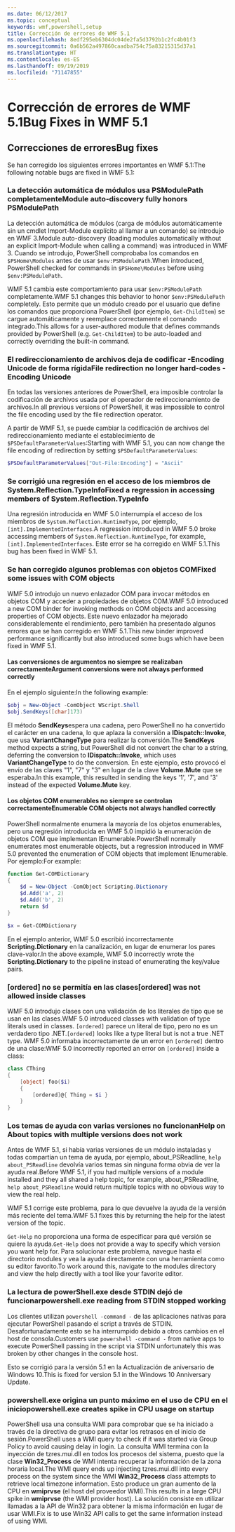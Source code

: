 ```yaml
---
ms.date: 06/12/2017
ms.topic: conceptual
keywords: wmf,powershell,setup
title: Corrección de errores de WMF 5.1
ms.openlocfilehash: 8edf295eb6304dc04de2fa5d3792b1c2fc4b01f3
ms.sourcegitcommit: 0a6b562a497860caadba754c75a83215315d37a1
ms.translationtype: HT
ms.contentlocale: es-ES
ms.lasthandoff: 09/19/2019
ms.locfileid: "71147855"
---
```

# <a name="bug-fixes-in-wmf-51"></a><span data-ttu-id="647c4-103">Corrección de errores de WMF 5.1</span><span class="sxs-lookup"><span data-stu-id="647c4-103">Bug Fixes in WMF 5.1</span></span>

## <a name="bug-fixes"></a><span data-ttu-id="647c4-104">Correcciones de errores</span><span class="sxs-lookup"><span data-stu-id="647c4-104">Bug fixes</span></span>

<span data-ttu-id="647c4-105">Se han corregido los siguientes errores importantes en WMF 5.1:</span><span class="sxs-lookup"><span data-stu-id="647c4-105">The following notable bugs are fixed in WMF 5.1:</span></span>

### <a name="module-auto-discovery-fully-honors-psmodulepath"></a><span data-ttu-id="647c4-106">La detección automática de módulos usa PSModulePath completamente</span><span class="sxs-lookup"><span data-stu-id="647c4-106">Module auto-discovery fully honors PSModulePath</span></span>

<span data-ttu-id="647c4-107">La detección automática de módulos (carga de módulos automáticamente sin un cmdlet Import-Module explícito al llamar a un comando) se introdujo en WMF 3.</span><span class="sxs-lookup"><span data-stu-id="647c4-107">Module auto-discovery (loading modules automatically without an explicit Import-Module when calling a command) was introduced in WMF 3.</span></span> <span data-ttu-id="647c4-108">Cuando se introdujo, PowerShell comprobaba los comandos en `$PSHome\Modules` antes de usar `$env:PSModulePath`.</span><span class="sxs-lookup"><span data-stu-id="647c4-108">When introduced, PowerShell checked for commands in `$PSHome\Modules` before using `$env:PSModulePath`.</span></span>

<span data-ttu-id="647c4-109">WMF 5.1 cambia este comportamiento para usar `$env:PSModulePath` completamente.</span><span class="sxs-lookup"><span data-stu-id="647c4-109">WMF 5.1 changes this behavior to honor `$env:PSModulePath` completely.</span></span> <span data-ttu-id="647c4-110">Esto permite que un módulo creado por el usuario que define los comandos que proporciona PowerShell (por ejemplo, `Get-ChildItem`) se cargue automáticamente y reemplace correctamente el comando integrado.</span><span class="sxs-lookup"><span data-stu-id="647c4-110">This allows for a user-authored module that defines commands provided by PowerShell (e.g. `Get-ChildItem`) to be auto-loaded and correctly overriding the built-in command.</span></span>

### <a name="file-redirection-no-longer-hard-codes--encoding-unicode"></a><span data-ttu-id="647c4-111">El redireccionamiento de archivos deja de codificar -Encoding Unicode de forma rígida</span><span class="sxs-lookup"><span data-stu-id="647c4-111">File redirection no longer hard-codes -Encoding Unicode</span></span>

<span data-ttu-id="647c4-112">En todas las versiones anteriores de PowerShell, era imposible controlar la codificación de archivos usada por el operador de redireccionamiento de archivos.</span><span class="sxs-lookup"><span data-stu-id="647c4-112">In all previous versions of PowerShell, it was impossible to control the file encoding used by the file redirection operator.</span></span>

<span data-ttu-id="647c4-113">A partir de WMF 5.1, se puede cambiar la codificación de archivos del redireccionamiento mediante el establecimiento de `$PSDefaultParameterValues`:</span><span class="sxs-lookup"><span data-stu-id="647c4-113">Starting with WMF 5.1, you can now change the file encoding of redirection by setting `$PSDefaultParameterValues`:</span></span>

```powershell
$PSDefaultParameterValues["Out-File:Encoding"] = "Ascii"
```

### <a name="fixed-a-regression-in-accessing-members-of-systemreflectiontypeinfo"></a><span data-ttu-id="647c4-114">Se corrigió una regresión en el acceso de los miembros de System.Reflection.TypeInfo</span><span class="sxs-lookup"><span data-stu-id="647c4-114">Fixed a regression in accessing members of System.Reflection.TypeInfo</span></span>

<span data-ttu-id="647c4-115">Una regresión introducida en WMF 5.0 interrumpía el acceso de los miembros de `System.Reflection.RuntimeType`, por ejemplo, `[int].ImplementedInterfaces`.</span><span class="sxs-lookup"><span data-stu-id="647c4-115">A regression introduced in WMF 5.0 broke accessing members of `System.Reflection.RuntimeType`, for example, `[int].ImplementedInterfaces`.</span></span> <span data-ttu-id="647c4-116">Este error se ha corregido en WMF 5.1.</span><span class="sxs-lookup"><span data-stu-id="647c4-116">This bug has been fixed in WMF 5.1.</span></span>

### <a name="fixed-some-issues-with-com-objects"></a><span data-ttu-id="647c4-117">Se han corregido algunos problemas con objetos COM</span><span class="sxs-lookup"><span data-stu-id="647c4-117">Fixed some issues with COM objects</span></span>

<span data-ttu-id="647c4-118">WMF 5.0 introdujo un nuevo enlazador COM para invocar métodos en objetos COM y acceder a propiedades de objetos COM.</span><span class="sxs-lookup"><span data-stu-id="647c4-118">WMF 5.0 introduced a new COM binder for invoking methods on COM objects and accessing properties of COM objects.</span></span> <span data-ttu-id="647c4-119">Este nuevo enlazador ha mejorado considerablemente el rendimiento, pero también ha presentado algunos errores que se han corregido en WMF 5.1.</span><span class="sxs-lookup"><span data-stu-id="647c4-119">This new binder improved performance significantly but also introduced some bugs which have been fixed in WMF 5.1.</span></span>

#### <a name="argument-conversions-were-not-always-performed-correctly"></a><span data-ttu-id="647c4-120">Las conversiones de argumentos no siempre se realizaban correctamente</span><span class="sxs-lookup"><span data-stu-id="647c4-120">Argument conversions were not always performed correctly</span></span>

<span data-ttu-id="647c4-121">En el ejemplo siguiente:</span><span class="sxs-lookup"><span data-stu-id="647c4-121">In the following example:</span></span>

```powershell
$obj = New-Object -ComObject WScript.Shell
$obj.SendKeys([char]173)
```

<span data-ttu-id="647c4-122">El método **SendKeys**espera una cadena, pero PowerShell no ha convertido el carácter en una cadena, lo que aplaza la conversión a **IDispatch::Invoke**, que usa **VariantChangeType** para realizar la conversión.</span><span class="sxs-lookup"><span data-stu-id="647c4-122">The **SendKeys** method expects a string, but PowerShell did not convert the char to a string, deferring the conversion to **IDispatch::Invoke**, which uses **VariantChangeType** to do the conversion.</span></span> <span data-ttu-id="647c4-123">En este ejemplo, esto provocó el envío de las claves "1", "7" y "3" en lugar de la clave **Volume.Mute** que se esperaba.</span><span class="sxs-lookup"><span data-stu-id="647c4-123">In this example, this resulted in sending the keys '1', '7', and '3' instead of the expected **Volume.Mute** key.</span></span>

#### <a name="enumerable-com-objects-not-always-handled-correctly"></a><span data-ttu-id="647c4-124">Los objetos COM enumerables no siempre se controlan correctamente</span><span class="sxs-lookup"><span data-stu-id="647c4-124">Enumerable COM objects not always handled correctly</span></span>

<span data-ttu-id="647c4-125">PowerShell normalmente enumera la mayoría de los objetos enumerables, pero una regresión introducida en WMF 5.0 impidió la enumeración de objetos COM que implementan IEnumerable.</span><span class="sxs-lookup"><span data-stu-id="647c4-125">PowerShell normally enumerates most enumerable objects, but a regression introduced in WMF 5.0 prevented the enumeration of COM objects that implement IEnumerable.</span></span> <span data-ttu-id="647c4-126">Por ejemplo:</span><span class="sxs-lookup"><span data-stu-id="647c4-126">For example:</span></span>

```powershell
function Get-COMDictionary
{
    $d = New-Object -ComObject Scripting.Dictionary
    $d.Add('a', 2)
    $d.Add('b', 2)
    return $d
}

$x = Get-COMDictionary
```

<span data-ttu-id="647c4-127">En el ejemplo anterior, WMF 5.0 escribió incorrectamente **Scripting.Dictionary** en la canalización, en lugar de enumerar los pares clave-valor.</span><span class="sxs-lookup"><span data-stu-id="647c4-127">In the above example, WMF 5.0 incorrectly wrote the **Scripting.Dictionary** to the pipeline instead of enumerating the key/value pairs.</span></span>

### <a name="ordered-was-not-allowed-inside-classes"></a><span data-ttu-id="647c4-128">[ordered] no se permitía en las clases</span><span class="sxs-lookup"><span data-stu-id="647c4-128">[ordered] was not allowed inside classes</span></span>

<span data-ttu-id="647c4-129">WMF 5.0 introdujo clases con una validación de los literales de tipo que se usan en las clases.</span><span class="sxs-lookup"><span data-stu-id="647c4-129">WMF 5.0 introduced classes with validation of type literals used in classes.</span></span> <span data-ttu-id="647c4-130">`[ordered]` parece un literal de tipo, pero no es un verdadero tipo .NET.</span><span class="sxs-lookup"><span data-stu-id="647c4-130">`[ordered]` looks like a type literal but is not a true .NET type.</span></span> <span data-ttu-id="647c4-131">WMF 5.0 informaba incorrectamente de un error en `[ordered]` dentro de una clase:</span><span class="sxs-lookup"><span data-stu-id="647c4-131">WMF 5.0 incorrectly reported an error on `[ordered]` inside a class:</span></span>

```powershell
class CThing
{
    [object] foo($i)
    {
        [ordered]@{ Thing = $i }
    }
}
```

### <a name="help-on-about-topics-with-multiple-versions-does-not-work"></a><span data-ttu-id="647c4-132">Los temas de ayuda con varias versiones no funcionan</span><span class="sxs-lookup"><span data-stu-id="647c4-132">Help on About topics with multiple versions does not work</span></span>

<span data-ttu-id="647c4-133">Antes de WMF 5.1, si había varias versiones de un módulo instaladas y todas compartían un tema de ayuda, por ejemplo, about_PSReadline, `help about_PSReadline` devolvía varios temas sin ninguna forma obvia de ver la ayuda real.</span><span class="sxs-lookup"><span data-stu-id="647c4-133">Before WMF 5.1, if you had multiple versions of a module installed and they all shared a help topic, for example, about_PSReadline, `help about_PSReadline` would return multiple topics with no obvious way to view the real help.</span></span>

<span data-ttu-id="647c4-134">WMF 5.1 corrige este problema, para lo que devuelve la ayuda de la versión más reciente del tema.</span><span class="sxs-lookup"><span data-stu-id="647c4-134">WMF 5.1 fixes this by returning the help for the latest version of the topic.</span></span>

<span data-ttu-id="647c4-135">`Get-Help` no proporciona una forma de especificar para qué versión se quiere la ayuda.</span><span class="sxs-lookup"><span data-stu-id="647c4-135">`Get-Help` does not provide a way to specify which version you want help for.</span></span> <span data-ttu-id="647c4-136">Para solucionar este problema, navegue hasta el directorio modules y vea la ayuda directamente con una herramienta como su editor favorito.</span><span class="sxs-lookup"><span data-stu-id="647c4-136">To work around this, navigate to the modules directory and view the help directly with a tool like your favorite editor.</span></span>

### <a name="powershellexe-reading-from-stdin-stopped-working"></a><span data-ttu-id="647c4-137">La lectura de powerShell.exe desde STDIN dejó de funcionar</span><span class="sxs-lookup"><span data-stu-id="647c4-137">powershell.exe reading from STDIN stopped working</span></span>

<span data-ttu-id="647c4-138">Los clientes utilizan `powershell -command -` de las aplicaciones nativas para ejecutar PowerShell pasando el script a través de STDIN. Desafortunadamente esto se ha interrumpido debido a otros cambios en el host de consola.</span><span class="sxs-lookup"><span data-stu-id="647c4-138">Customers use `powershell -command -` from native apps to execute PowerShell passing in the script via STDIN unfortunately this was broken by other changes in the console host.</span></span>

<span data-ttu-id="647c4-139">Esto se corrigió para la versión 5.1 en la Actualización de aniversario de Windows 10.</span><span class="sxs-lookup"><span data-stu-id="647c4-139">This is fixed for version 5.1 in the Windows 10 Anniversary Update.</span></span>

### <a name="powershellexe-creates-spike-in-cpu-usage-on-startup"></a><span data-ttu-id="647c4-140">powershell.exe origina un punto máximo en el uso de CPU en el inicio</span><span class="sxs-lookup"><span data-stu-id="647c4-140">powershell.exe creates spike in CPU usage on startup</span></span>

<span data-ttu-id="647c4-141">PowerShell usa una consulta WMI para comprobar que se ha iniciado a través de la directiva de grupo para evitar los retrasos en el inicio de sesión.</span><span class="sxs-lookup"><span data-stu-id="647c4-141">PowerShell uses a WMI query to check if it was started via Group Policy to avoid causing delay in login.</span></span> <span data-ttu-id="647c4-142">La consulta WMI termina con la inyección de tzres.mui.dll en todos los procesos del sistema, puesto que la clase **Win32_Process** de WMI intenta recuperar la información de la zona horaria local.</span><span class="sxs-lookup"><span data-stu-id="647c4-142">The WMI query ends up injecting tzres.mui.dll into every process on the system since the WMI **Win32_Process** class attempts to retrieve local timezone information.</span></span> <span data-ttu-id="647c4-143">Esto produce un gran aumento de la CPU en **wmiprvse** (el host del proveedor WMI).</span><span class="sxs-lookup"><span data-stu-id="647c4-143">This results in a large CPU spike in **wmiprvse** (the WMI provider host).</span></span> <span data-ttu-id="647c4-144">La solución consiste en utilizar llamadas a la API de Win32 para obtener la misma información en lugar de usar WMI.</span><span class="sxs-lookup"><span data-stu-id="647c4-144">Fix is to use Win32 API calls to get the same information instead of using WMI.</span></span>
